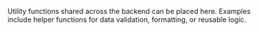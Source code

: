 Utility functions shared across the backend can be placed here.
Examples include helper functions for data validation, formatting, or reusable logic.
